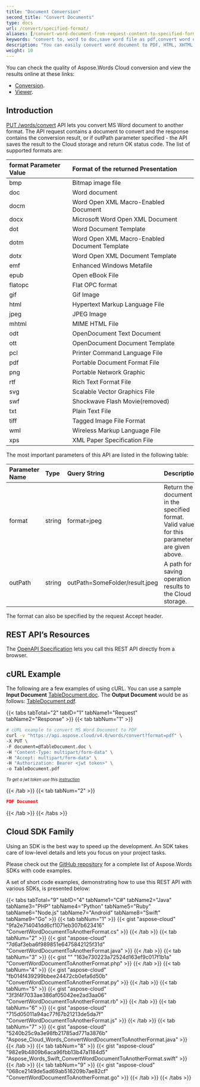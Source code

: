```yaml
---
title: "Document Conversion"
second_title: "Convert Documents"
type: docs
url: /convert/specified-format/
aliases: [/convert-word-document-from-request-content-to-specified-format/]
keywords: "convert to, word to doc,save word file as pdf,convert word document to html,word doc to html,convert pdf to word,tiff file, Python, C#, Java, Ruby, PHP, NodeJS, Go, Android, Swift"
description: "You can easily convert word document to PDF, HTML, XHTML or a specified format from a URL request content. We support Python, C#, Java, Ruby, PHP, NodeJS, Go, Android, Swift. The API request contains a document to convert and the response contains the conversion result, or if the output parameter specified - the API saves the result to the Cloud storage and return OK status code. "
weight: 10
---
```


You can check the quality of Aspose.Words Cloud conversion and view the results online at these links:

- [Conversion](https://products.aspose.app/words/conversion).
- [Viewer](https://products.aspose.app/words/viewer).

## Introduction

[PUT /words/convert](https://apireference.aspose.cloud/words/#/Convert/ConvertDocument) API lets you convert MS Word document to another format. The API request contains a document to convert and the response contains the conversion result, or if outPath parameter specified - the API saves the result to the Cloud storage and return OK status code. The list of supported formats are:

|format Parameter Value|Format of the returned Presentation|
| :- | :- |
|bmp|Bitmap image file|
|doc|Word document|
|docm|Word Open XML Macro-Enabled Document|
|docx|Microsoft Word Open XML Document|
|dot|Word Document Template|
|dotm|Word Open XML Macro-Enabled Document Template|
|dotx|Word Open XML Document Template|
|emf|Enhanced Windows Metafile|
|epub|Open eBook File|
|flatopc|Flat OPC format|
|gif|Gif Image|
|html|Hypertext Markup Language File|
|jpeg|JPEG Image|
|mhtml|MIME HTML File|
|odt|OpenDocument Text Document|
|ott|OpenDocument Document Template|
|pcl|Printer Command Language File|
|pdf|Portable Document Format File|
|png|Portable Network Graphic|
|rtf|Rich Text Format File|
|svg|Scalable Vector Graphics File|
|swf|Shockwave Flash Movie(removed)|
|txt|Plain Text File|
|tiff|Tagged Image File Format|
|wml|Wireless Markup Language File|
|xps|XML Paper Specification File|

The most important parameters of this API are listed in the following table:

|Parameter Name|Type|Query String|Description|
| :- | :- | :- | :- |
|format|string|format=jpeg|Return the document in the specified format. Valid values for this parameter are given above.|
|outPath|string|outPath=SomeFolder/result.jpeg|A path for saving operation results to the Cloud storage.|

The format can also be specified by the request Accept header.

## REST API’s Resources

The [OpenAPI Specification](https://apireference.aspose.cloud/words/#/Convert/ConvertDocument) lets you call this REST API directly from a browser.

## cURL Example

The following are a few examples of using cURL. You can use a sample **Input Document** [TableDocument.doc](TableDocument.doc). The **Output Document** would be as follows: [TableDocument.pdf](TableDocument.pdf).

{{< tabs tabTotal="2" tabID="1" tabName1="Request" tabName2="Response" >}}
{{< tab tabNum="1" >}}

```bash
# cURL example to convert MS Word Document to PDF
curl -v "https://api.aspose.cloud/v4.0/words/convert?format=pdf" \
-X PUT \
-F document=@TableDocument.doc \
-H "Content-Type: multipart/form-data" \
-H "Accept: multipart/form-data" \
-H "Authorization: Bearer <jwt token>" \
-o TableDocument.pdf
```

<p style="margin:0;font-size:80%;font-style:italic">To get a jwt token use this <a href="/words/getting-started/available-sdks/#curl">instruction</a></p>

{{< /tab >}}
{{< tab tabNum="2" >}}

```json
PDF Document 
```

{{< /tab >}}
{{< /tabs >}}

## Cloud SDK Family

Using an SDK is the best way to speed up the development. An SDK takes care of low-level details and lets you focus on your project tasks.

Please check out the [GitHub repository](https://github.com/aspose-words-cloud) for a complete list of Aspose.Words SDKs with code examples.

A set of short code examples, demonstrating how to use this REST API with various SDKs, is presented below:

{{< tabs tabTotal="9" tabID="4" tabName1="C#" tabName2="Java" tabName3="PHP" tabName4="Python" tabName5="Ruby" tabName6="Node.js" tabName7="Android" tabName8="Swift" tabName9="Go" >}}
{{< tab tabNum="1" >}}
{{< gist "aspose-cloud" "9fa2e714041dd6cf1071eb307b623416" "ConvertWordDocumentToAnotherFormat.cs" >}}
{{< /tab >}}
{{< tab tabNum="2" >}}
{{< gist "aspose-cloud" "7d6af3eba6f989851e6475842125f31d" "ConvertWordDocumentToAnotherFormat.java" >}}
{{< /tab >}}
{{< tab tabNum="3" >}}
{{< gist "" "163e730223a72524d163ef9c017f1b1a" "ConvertWordDocumentToAnotherFormat.php" >}}
{{< /tab >}}
{{< tab tabNum="4" >}}
{{< gist "aspose-cloud" "fb014f439299bbee24472cb0efa6d50b" "ConvertWordDocumentToAnotherFormat.py" >}}
{{< /tab >}}
{{< tab tabNum="5" >}}
{{< gist "aspose-cloud" "3f3f4f7033ae386af05042ee2ad3aa06" "ConvertWordDocumentToAnotherFormat.rb" >}}
{{< /tab >}}
{{< tab tabNum="6" >}}
{{< gist "aspose-cloud" "715d05011a94ac77f67b21213de5da7f" "ConvertWordDocumentToAnotherFormat.js" >}}
{{< /tab >}}
{{< tab tabNum="7" >}}
{{< gist "aspose-cloud" "5240b25c9a3e98fb21785ad771a3876b" "Aspose_Cloud_Words_ConvertWordDocumentToAnotherFormat.java" >}}
{{< /tab >}}
{{< tab tabNum="8" >}}
{{< gist "aspose-cloud" "982e9b4809b6aca96fbb13b47a1184d5" "Aspose_Words_Swift_ConvertWordDocumentToAnotherFormat.swift" >}}
{{< /tab >}}
{{< tab tabNum="9" >}}
{{< gist "aspose-cloud" "068ce2149de5ad69ab516209b7ae82cf" "ConvertWordDocumentToAnotherFormat.go" >}}
{{< /tab >}}
{{< /tabs >}}
